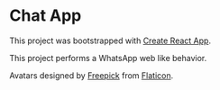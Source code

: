 # Chat App

This project was bootstrapped with [Create React App](https://github.com/facebook/create-react-app).

This project performs a WhatsApp web like behavior.

Avatars designed by [Freepick](https://www.flaticon.es/autores/freepik) from [Flaticon](https://www.flaticon.es/).
